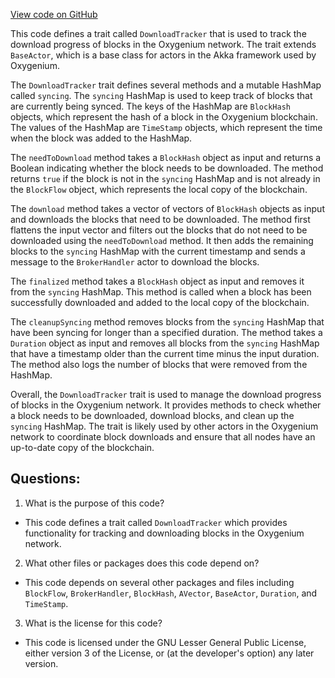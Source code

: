 [View code on GitHub](https://github.com/oxygenium/oxygenium/flow/src/main/scala/org/oxygenium/flow/network/sync/DownloadTracker.scala)

This code defines a trait called `DownloadTracker` that is used to track the download progress of blocks in the Oxygenium network. The trait extends `BaseActor`, which is a base class for actors in the Akka framework used by Oxygenium. 

The `DownloadTracker` trait defines several methods and a mutable HashMap called `syncing`. The `syncing` HashMap is used to keep track of blocks that are currently being synced. The keys of the HashMap are `BlockHash` objects, which represent the hash of a block in the Oxygenium blockchain. The values of the HashMap are `TimeStamp` objects, which represent the time when the block was added to the HashMap.

The `needToDownload` method takes a `BlockHash` object as input and returns a Boolean indicating whether the block needs to be downloaded. The method returns `true` if the block is not in the `syncing` HashMap and is not already in the `BlockFlow` object, which represents the local copy of the blockchain.

The `download` method takes a vector of vectors of `BlockHash` objects as input and downloads the blocks that need to be downloaded. The method first flattens the input vector and filters out the blocks that do not need to be downloaded using the `needToDownload` method. It then adds the remaining blocks to the `syncing` HashMap with the current timestamp and sends a message to the `BrokerHandler` actor to download the blocks.

The `finalized` method takes a `BlockHash` object as input and removes it from the `syncing` HashMap. This method is called when a block has been successfully downloaded and added to the local copy of the blockchain.

The `cleanupSyncing` method removes blocks from the `syncing` HashMap that have been syncing for longer than a specified duration. The method takes a `Duration` object as input and removes all blocks from the `syncing` HashMap that have a timestamp older than the current time minus the input duration. The method also logs the number of blocks that were removed from the HashMap.

Overall, the `DownloadTracker` trait is used to manage the download progress of blocks in the Oxygenium network. It provides methods to check whether a block needs to be downloaded, download blocks, and clean up the `syncing` HashMap. The trait is likely used by other actors in the Oxygenium network to coordinate block downloads and ensure that all nodes have an up-to-date copy of the blockchain.
## Questions: 
 1. What is the purpose of this code?
- This code defines a trait called `DownloadTracker` which provides functionality for tracking and downloading blocks in the Oxygenium network.

2. What other files or packages does this code depend on?
- This code depends on several other packages and files including `BlockFlow`, `BrokerHandler`, `BlockHash`, `AVector`, `BaseActor`, `Duration`, and `TimeStamp`.

3. What is the license for this code?
- This code is licensed under the GNU Lesser General Public License, either version 3 of the License, or (at the developer's option) any later version.
